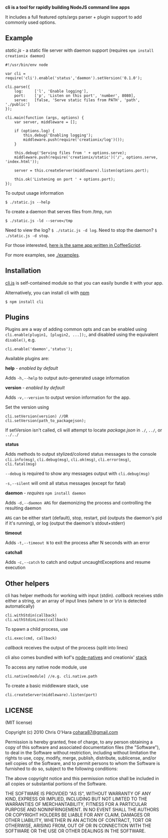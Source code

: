 **cli is a tool for rapidly building NodeJS command line apps**

It includes a full featured opts/args parser + plugin support to add commonly used options.

## Example

*static.js* - a static file server with daemon support (requires `npm install creationix daemon`)

    #!/usr/bin/env node

    var cli = require('cli').enable('status','daemon').setVersion('0.1.0');

    cli.parse({
        log:     ['l', 'Enable logging'],
        port:    ['p', 'Listen on this port', 'number', 8080],
        serve:   [false, 'Serve static files from PATH', 'path', './public']
    });

    cli.main(function (args, options) {
        var server, middleware = [];
        
        if (options.log) {
            this.debug('Enabling logging');
            middleware.push(require('creationix/log')());
        }

        this.debug('Serving files from ' + options.serve);
        middleware.push(require('creationix/static')('/', options.serve, 'index.html'));
        
        server = this.createServer(middleware).listen(options.port);
        
        this.ok('Listening on port ' + options.port);
    });
    
To output usage information

    $ ./static.js --help
    
To create a daemon that serves files from /tmp, run

    $ ./static.js -ld --serve=/tmp

Need to view the log? `$ ./static.js -d log`. Need to stop the daemon? `$ ./static.js -d stop`. 

For those interested, [here is the same app written in CoffeeScript](https://github.com/chriso/cli/blob/master/examples/static.coffee).
    
For more examples, see [./examples](https://github.com/chriso/cli/tree/master/examples).

## Installation

[cli.js](https://github.com/chriso/cli/raw/master/cli.js) is self-contained module so that you can easily bundle it with your app.

Alternatively, you can install cli with [npm](http://npmjs.org/)

    $ npm install cli

## Plugins

Plugins are a way of adding common opts and can be enabled using `cli.enable(plugin1, [plugin2, ...]);`, and disabled using the equivalent `disable()`, e.g.

    cli.enable('daemon','status');
   
Available plugins are:

**help** - *enabled by default*

Adds `-h,--help` to output auto-generated usage information

**version** - *enabled by default*

Adds `-v,--version` to output version information for the app.

Set the version using

    cli.setVersion(version) //OR
    cli.setVersion(path_to_packagejson);
    
If setVersion isn't called, cli will attempt to locate *package.json* in `./`, `../`, or `../../`

**status**

Adds methods to output stylized/colored status messages to the console `cli.info(msg)`, `cli.debug(msg)`, `cli.ok(msg)`, `cli.error(msg)`, `cli.fatal(msg)`

`--debug` is required to show any messages output with `cli.debug(msg)`

`-s,--silent` will omit all status messages (except for fatal)

**daemon**  - *requires* `npm install daemon`
    
Adds `-d,--daemon ARG` for daemonizing the process and controlling the resulting daemon

`ARG` can be either start (default), stop, restart, pid (outputs the daemon's pid if it's running), or log (output the daemon's stdout+stderr)

**timeout**

Adds `-t,--timeout N` to exit the process after N seconds with an error

**catchall**

Adds `-c,--catch` to catch and output uncaughtExceptions and resume execution

## Other helpers

cli has helper methods for working with input (stdin). *callback* receives stdin either a string, or an array of input lines (where \n or \r\n is detected automatically)

    cli.withStdin(callback)
    cli.withStdinLines(callback)
    
To spawn a child process, use

    cli.exec(cmd, callback)

*callback* receives the output of the process (split into lines)
 
cli also comes bundled with kof's [node-natives](https://github.com/kof/node-natives) and creationix' [stack](https://github.com/creationix/stack)

To access any native node module, use

    cli.native[module] //e.g. cli.native.path
    
To create a basic middleware stack, use

    cli.createServer(middleware).listen(port)

## LICENSE

(MIT license)

Copyright (c) 2010 Chris O'Hara <cohara87@gmail.com>

Permission is hereby granted, free of charge, to any person obtaining
a copy of this software and associated documentation files (the
"Software"), to deal in the Software without restriction, including
without limitation the rights to use, copy, modify, merge, publish,
distribute, sublicense, and/or sell copies of the Software, and to
permit persons to whom the Software is furnished to do so, subject to
the following conditions:

The above copyright notice and this permission notice shall be
included in all copies or substantial portions of the Software.

THE SOFTWARE IS PROVIDED "AS IS", WITHOUT WARRANTY OF ANY KIND,
EXPRESS OR IMPLIED, INCLUDING BUT NOT LIMITED TO THE WARRANTIES OF
MERCHANTABILITY, FITNESS FOR A PARTICULAR PURPOSE AND
NONINFRINGEMENT. IN NO EVENT SHALL THE AUTHORS OR COPYRIGHT HOLDERS BE
LIABLE FOR ANY CLAIM, DAMAGES OR OTHER LIABILITY, WHETHER IN AN ACTION
OF CONTRACT, TORT OR OTHERWISE, ARISING FROM, OUT OF OR IN CONNECTION
WITH THE SOFTWARE OR THE USE OR OTHER DEALINGS IN THE SOFTWARE.